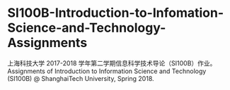# SI100B-Introduction-to-Infomation-Science-and-Technology-Assignments
上海科技大学 2017-2018 学年第二学期信息科学技术导论（SI100B）作业。Assignments of Introduction to Information Science and Technology (SI100B) @ ShanghaiTech University, Spring 2018.
